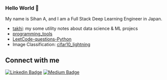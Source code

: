 ### Hello World 👋
My name is Sihan A, and I am a Full Stack Deep Learning Engineer in Japan.

- [takhi](https://github.com/Sihan-A/takhi): my some utility notes about data science & ML projecs
- [programming_tools](https://github.com/Sihan-A/programming_tools)
- [LeetCode-questions-Python](https://github.com/Sihan-A/LeetCode-questions-Python)
- Image Classification: [cifar10_lightning](https://github.com/Sihan-A/cifar10_lightning)

## Connect with me

[![Linkedin Badge](https://img.shields.io/badge/LinkedIn-Sihan%20A-blue?style=flat-square&logo=Linkedin&logoColor=white&link=https://www.linkedin.com/in/sihan-a)](https://www.linkedin.com/in/sihan-a)
[![Medium Badge](https://img.shields.io/badge/-Sihan%20A-lightgrey?style=flat-square&labelColor=000000&logo=Medium&link=https://medium.com/@sihan-a)](https://medium.com/@sihan-a)
